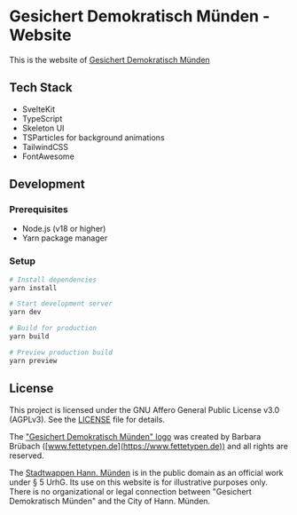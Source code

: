# Gesichert Demokratisch Münden - Website

This is the website of [Gesichert Demokratisch Münden](https://gesichertdemokratisch-muenden.de)

## Tech Stack

- SvelteKit
- TypeScript
- Skeleton UI
- TSParticles for background animations
- TailwindCSS
- FontAwesome

## Development

### Prerequisites

- Node.js (v18 or higher)
- Yarn package manager

### Setup

```bash
# Install dependencies
yarn install

# Start development server
yarn dev

# Build for production
yarn build

# Preview production build
yarn preview
```

## License

This project is licensed under the GNU Affero General Public License v3.0 (AGPLv3). See the [LICENSE](LICENSE) file for details.

The ["Gesichert Demokratisch Münden" logo](static/img/logo-1024x1024.png) was created by Barbara Brübach ([www.fettetypen.de](https://www.fettetypen.de)) and all rights are reserved.

The [Stadtwappen Hann. Münden](static/img/stadtwappen-muenden.png) is in the public domain as an official work under § 5 UrhG. Its use on this website is for illustrative purposes only. There is no organizational or legal connection between "Gesichert Demokratisch Münden" and the City of Hann. Münden.


